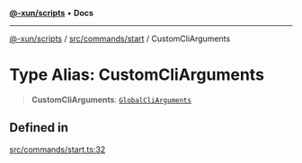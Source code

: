 [**@-xun/scripts**](../../../../README.md) • **Docs**

***

[@-xun/scripts](../../../../README.md) / [src/commands/start](../README.md) / CustomCliArguments

# Type Alias: CustomCliArguments

> **CustomCliArguments**: [`GlobalCliArguments`](../../../configure/type-aliases/GlobalCliArguments.md)

## Defined in

[src/commands/start.ts:32](https://github.com/Xunnamius/xscripts/blob/dc527d1504edcd9b99add252bcfe23abb9ef9d78/src/commands/start.ts#L32)
